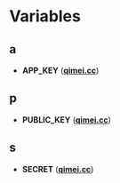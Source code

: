 
# Variables



## a

* **APP\_KEY** ([**qimei.cc**](qimei_8cc.md))


## p

* **PUBLIC\_KEY** ([**qimei.cc**](qimei_8cc.md))


## s

* **SECRET** ([**qimei.cc**](qimei_8cc.md))




